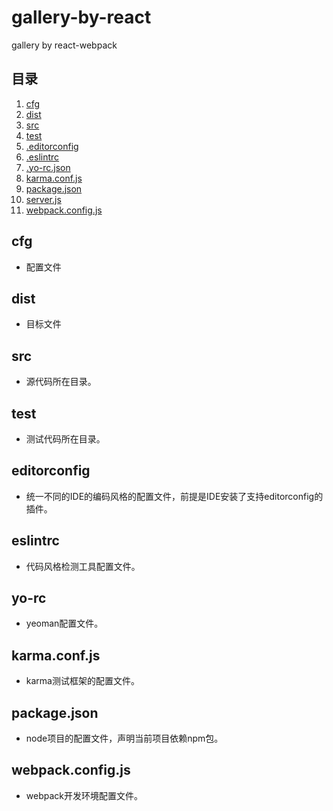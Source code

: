 # gallery-by-react
gallery by react-webpack
 
## <a name="table-of-contents">目录</a>

  1. [cfg](#cfg)
  2. [dist](#dist)
  3. [src](#src)
  4. [test](#test)
  5. [.editorconfig](#editorconfig)
  6. [.eslintrc](#eslintrc)
  7. [.yo-rc.json](#yo-rc.json)
  8. [karma.conf.js](#karma.conf.js)
  9. [package.json](#package.json)
  10. [server.js](#server.js)
  11. [webpack.config.js](#webpack.config.js)

## <a name="cfg">cfg</a>

  - 配置文件

## <a name="dist">dist</a>

  - 目标文件

## <a name="src">src</a>

  - 源代码所在目录。
  
## <a name="test">test</a>

  - 测试代码所在目录。

## <a name="editorconfig">editorconfig</a>

  - 统一不同的IDE的编码风格的配置文件，前提是IDE安装了支持editorconfig的插件。

## <a name="eslintrc">eslintrc</a>

  - 代码风格检测工具配置文件。
  
## <a name="yo-rc">yo-rc</a>

  - yeoman配置文件。
  
## <a name="karma.conf.js">karma.conf.js</a>

  - karma测试框架的配置文件。

## <a name="package.json">package.json</a>

  - node项目的配置文件，声明当前项目依赖npm包。
  
## <a name="webpack.config.js">webpack.config.js</a>

  - webpack开发环境配置文件。
  